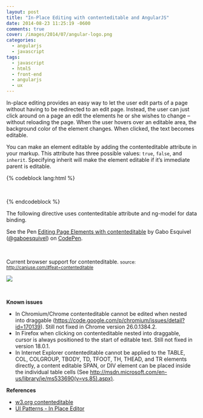 ```yaml
---
layout: post
title: "In-Place Editing with contenteditable and AngularJS"
date: 2014-08-23 11:25:19 -0600
comments: true
cover: /images/2014/07/angular-logo.png
categories: 
  - angularjs
  - javascript
tags:
  - javascript
  - html5
  - front-end
  - angularjs
  - ux
---
```


In-place editing provides an easy way to let the user edit parts of a page without having to be redirected to an edit page. Instead, the user can just click around on a page an edit the elements he or she wishes to change – without reloading the page. When the user hovers over an editable area, the background color of the element changes. When clicked, the text becomes editable. 

You can make an element editable by adding the contenteditable attribute in your markup. This attribute has three possible values: `true`, `false`, and `inherit`. Specifying inherit will make the element editable if it’s immediate parent is editable.

{% codeblock lang:html  %}
<div class="editable" contenteditable="true"></div>
{% endcodeblock %}

The following directive uses contenteditable attribute and ng-model for data binding.

<p data-height="452" data-theme-id="8070" data-slug-hash="mgCAG" data-default-tab="result" class='codepen'>See the Pen <a href='http://codepen.io/gaboesquivel/pen/mgCAG/'>Editing Page Elements with contenteditable</a> by Gabo Esquivel (<a href='http://codepen.io/gaboesquivel'>@gaboesquivel</a>) on <a href='http://codepen.io'>CodePen</a>.</p>
<script async src="//codepen.io/assets/embed/ei.js"></script>

&nbsp;   


Current browser support for contenteditable. <small>source: http://caniuse.com/#feat=contenteditable</small> 

<div class='center-align-wrapper'>
	<img src='/images/2014/08/caniuse-content-editable.jpg' />
</div>


&nbsp;   
<!--more-->

__Known issues__   
- In Chromium/Chrome contenteditable cannot be edited when nested into draggable (https://code.google.com/p/chromium/issues/detail?id=170139). Still not fixed in Chrome version 26.0.1384.2.  
- In Firefox when clicking on contenteditable nested into draggable, cursor is always positioned to the start of editable text. Still not fixed in version 18.0.1.  
- In Internet Explorer contenteditable cannot be applied to the TABLE, COL, COLGROUP, TBODY, TD, TFOOT, TH, THEAD, and TR elements directly, a content editable SPAN, or DIV element can be placed inside the individual table cells (See http://msdn.microsoft.com/en-us/library/ie/ms533690(v=vs.85).aspx).  

__References__  
- [w3.org contenteditable](http://www.w3.org/TR/html/editing.html#contenteditable)   
- [UI Patterns - In Place Editor](http://ui-patterns.com/patterns/inplaceeditor)   

